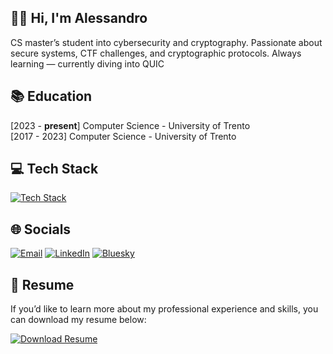 ## 👋🏻 Hi, I'm Alessandro
CS master’s student into cybersecurity and cryptography.
Passionate about secure systems, CTF challenges, and cryptographic protocols.
Always learning — currently diving into QUIC

## 📚 Education
[2023 - <b>present</b>] Computer Science - University of Trento<br>
[2017 - 2023] Computer Science - University of Trento

## 💻 Tech Stack
[![Tech Stack](https://skillicons.dev/icons?theme=dark&i=python,c,rust,bash)]()

## 🌐 Socials
[![Email](https://go-skill-icons.vercel.app/api/icons?theme=light&i=gmail)](mailto:perezalessandro97@gmail.com)
[![LinkedIn](https://go-skill-icons.vercel.app/api/icons?theme=light&i=linkedin)](https://www.linkedin.com/in/alessandro-perez-084118301)
[![Bluesky](https://go-skill-icons.vercel.app/api/icons?&i=bluesky)](https://bsky.app/tenko00000.bsky.social)

## 📄 Resume

If you’d like to learn more about my professional experience and skills, you can download my resume below:

<a href="https://github.com/christiansassi/christiansassi/raw/main/resume/Christian_Sassi_Resume.pdf" download="Christian_Sassi_Resume">
<img src="https://img.shields.io/badge/Resume-Download-2ea44f?style=for-the-badge&logo=google-drive&logoColor=white" alt="Download Resume"></img>
</a>
